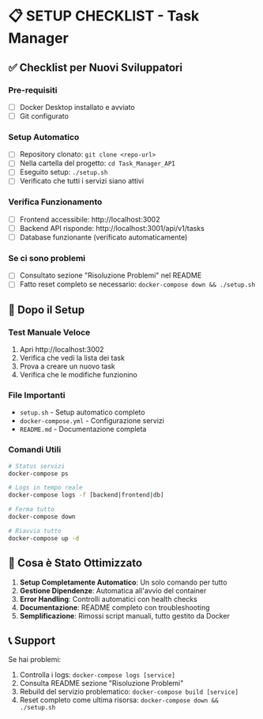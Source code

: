 # 📋 SETUP CHECKLIST - Task Manager

## ✅ Checklist per Nuovi Sviluppatori

### Pre-requisiti
- [ ] Docker Desktop installato e avviato
- [ ] Git configurato

### Setup Automatico
- [ ] Repository clonato: `git clone <repo-url>`
- [ ] Nella cartella del progetto: `cd Task_Manager_API`
- [ ] Eseguito setup: `./setup.sh`
- [ ] Verificato che tutti i servizi siano attivi

### Verifica Funzionamento
- [ ] Frontend accessibile: http://localhost:3002
- [ ] Backend API risponde: http://localhost:3001/api/v1/tasks
- [ ] Database funzionante (verificato automaticamente)

### Se ci sono problemi
- [ ] Consultato sezione "Risoluzione Problemi" nel README
- [ ] Fatto reset completo se necessario: `docker-compose down && ./setup.sh`

## 🚀 Dopo il Setup

### Test Manuale Veloce
1. Apri http://localhost:3002
2. Verifica che vedi la lista dei task
3. Prova a creare un nuovo task
4. Verifica che le modifiche funzionino

### File Importanti
- `setup.sh` - Setup automatico completo
- `docker-compose.yml` - Configurazione servizi
- `README.md` - Documentazione completa

### Comandi Utili
```bash
# Status servizi
docker-compose ps

# Logs in tempo reale
docker-compose logs -f [backend|frontend|db]

# Ferma tutto
docker-compose down

# Riavvia tutto
docker-compose up -d
```

## 🎯 Cosa è Stato Ottimizzato

1. **Setup Completamente Automatico**: Un solo comando per tutto
2. **Gestione Dipendenze**: Automatica all'avvio del container
3. **Error Handling**: Controlli automatici con health checks
4. **Documentazione**: README completo con troubleshooting
5. **Semplificazione**: Rimossi script manuali, tutto gestito da Docker

## 📞 Support

Se hai problemi:
1. Controlla i logs: `docker-compose logs [service]`
2. Consulta README sezione "Risoluzione Problemi"
3. Rebuild del servizio problematico: `docker-compose build [service]`
4. Reset completo come ultima risorsa: `docker-compose down && ./setup.sh`
